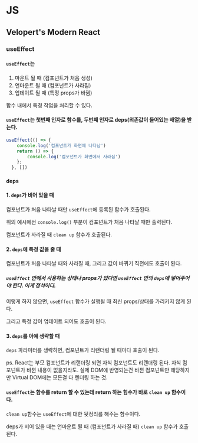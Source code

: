 # JS

## Velopert's Modern React

### useEffect

#### `useEffect`는 
1. 마운트 될 때 (컴포넌트가 처음 생성)
2. 언마운트 될 때 (컴포넌트가 사라짐)
3. 업데이트 될 때 (특정 props가 바뀜)

함수 내에서 특정 작업을 처리할 수 있다.

#### `useEffect`는 첫번째 인자로 함수를, 두번째 인자로 deps(의존값이 들어있는 배열)을 받는다.
```javascript
useEffect(() => {
    console.log('컴포넌트가 화면에 나타남')
    return () => {
        console.log('컴포넌트가 화면에서 사라짐')
    };
  }, [])
```

#### deps

#### 1. `deps`가 비어 있을 때

컴포넌트가 처음 나타날 때만 `useEffect`에 등록된 함수가 호출된다.

위의 예시에선 `console.log()` 부분이 컴포넌트가 처음 나타날 때만 출력된다.

컴포넌트가 사라질 때 `clean up` 함수가 호출된다.

#### 2. `deps`에 특정 값을 줄 때

컴포넌트가 처음 나타날 때와 사라질 때, 그리고 값이 바뀌기 직전에도 호출이 된다.

##### `useEffect` 안에서 사용하는 상태나 props가 있다면 `useEffect` 안의 `deps`에 넣어주어야 한다. 이게 정석이다.

이렇게 하지 않으면, `useEffect` 함수가 실행될 때 최신 props/상태를 가리키지 않게 된다.

그리고 특정 값이 업데이트 되어도 호출이 된다.

#### 3. `deps`를 아예 생략할 때

`deps` 파라미터를 생략하면, 컴포넌트가 리랜더링 될 때마다 호출이 된다.

ps. React는 부모 컴포넌트가 리랜더링 되면 자식 컴포넌트도 리랜더링 된다. 자식 컴포넌트가 바뀐 내용이 없을지라도. 실제 DOM에 반영되는건 바뀐 컴포넌트만 해당하지만 Virtual DOM에는 모든걸 다 렌더링 하는 것.

#### `useEffect`는 함수를 return 할 수 있는데 return 하는 힘수가 바로 `clean up` 함수이다.

`clean up`함수는 `useEffect`에 대한 뒷정리를 해주는 함수이다.

deps가 비어 있을 때는 언마운트 될 때 (컴포넌트가 사라질 때) `clean up` 함수가 호출된다.


